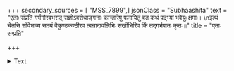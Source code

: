 +++
secondary_sources = [ "MSS_7899",]
jsonClass = "Subhaashita"
text = "एताः संप्रति गर्भगौरवभराद् राज्ञोऽवरोधाङ्गनाः कान्तारेषु पलायितुं बत कथं पद्भ्यां भवेयुः क्षमाः।  \nइत्थं चेतसि संविभाव्य सदयं वैकुण्ठकण्ठीरव त्वन्नादावलिभिः सखीभिरिव किं तद्गर्भपातः कृतः॥"
title = "एताः सम्प्रति"

+++

<details><summary>Text</summary>

एताः संप्रति गर्भगौरवभराद् राज्ञोऽवरोधाङ्गनाः कान्तारेषु पलायितुं बत कथं पद्भ्यां भवेयुः क्षमाः।  
इत्थं चेतसि संविभाव्य सदयं वैकुण्ठकण्ठीरव त्वन्नादावलिभिः सखीभिरिव किं तद्गर्भपातः कृतः॥
</details>
